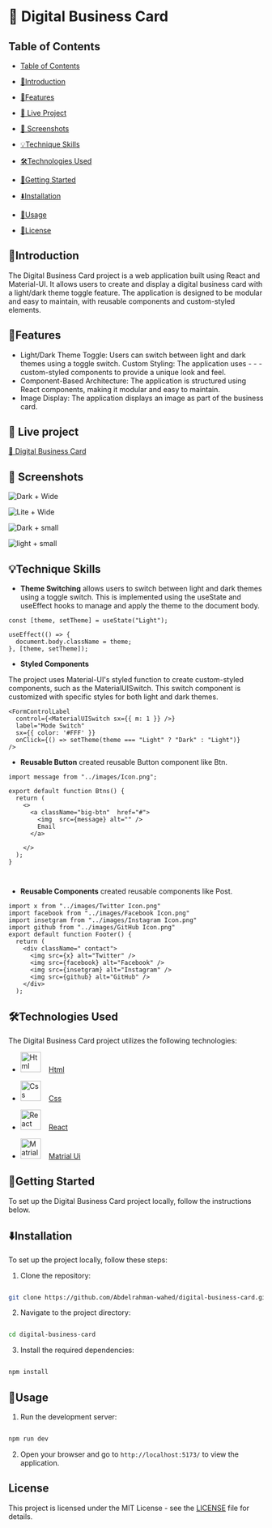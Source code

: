 # 💼 Digital Business Card

## Table of Contents

- [Table of Contents](#table-of-contents)

- [👋Introduction](#introduction)

- [🌟Features](#features)

- [🚀 Live Project](#-live-project)

- [📸 Screenshots](#-screenshots)

- [💡Technique Skills](#Technique-skills)

- [🛠️Technologies Used](#️technologies-used)

- [🏁Getting Started](#getting-started)

- [⬇️Installation](#️installation)

- [🔧Usage](#usage)

- [📄License](#license)

## 👋Introduction
The Digital Business Card project is a web application built using React and Material-UI. It allows users to create and display a digital business card with a light/dark theme toggle feature. The application is designed to be modular and easy to maintain, with reusable components and custom-styled elements.

## 🌟Features
- Light/Dark Theme Toggle: Users can switch between light and dark themes using a toggle switch.
Custom Styling: The application uses - - - custom-styled components to provide a unique look and feel.
- Component-Based Architecture: The application is structured using React components, making it modular and easy to maintain.
- Image Display: The application displays an image as part of the business card.

## 🚀 Live project

[💼 Digital Business Card](https://digital-business-card-delta-lemon.vercel.app/)

## 📸 Screenshots

![**Dark + Wide**](./screenshots/wide-dark.png)

![**Lite + Wide**](./screenshots/wide-light.png)

![**Dark + small**](./screenshots/small-dark.png)

![**light + small**](./screenshots/small-light.png)

## 💡Technique Skills
- **Theme Switching**
 allows users to switch between light and dark themes using a toggle switch. This is implemented using the useState and useEffect hooks to manage and apply the theme to the document body.

```
const [theme, setTheme] = useState("Light");

useEffect(() => {
  document.body.className = theme;
}, [theme, setTheme]);
```
- **Styled Components**

The project uses Material-UI's styled function to create custom-styled components, such as the MaterialUISwitch. This switch component is customized with specific styles for both light and dark themes.
```
<FormControlLabel
  control={<MaterialUISwitch sx={{ m: 1 }} />}
  label="Mode Switch"
  sx={{ color: '#FFF' }}
  onClick={() => setTheme(theme === "Light" ? "Dark" : "Light")}
/>
```

- **Reusable Button**
  created reusable Button component like Btn.

```
import message from "../images/Icon.png";

export default function Btns() {
  return (
    <>
      <a className="big-btn"  href="#">
        <img  src={message} alt="" />
        Email
      </a>

    </>
  );
}



```

- **Reusable Components**
  created reusable components like Post.

```
import x from "../images/Twitter Icon.png"
import facebook from "../images/Facebook Icon.png"
import insetgram from "../images/Instagram Icon.png"
import github from "../images/GitHub Icon.png"
export default function Footer() {
  return (
    <div className=" contact">
      <img src={x} alt="Twitter" />
      <img src={facebook} alt="Facebook" />
      <img src={insetgram} alt="Instagram" />
      <img src={github} alt="GitHub" />
    </div>
  );
```

## 🛠️Technologies Used

The Digital Business Card project utilizes the following technologies:

- <img  src="https://icons.iconarchive.com/icons/cornmanthe3rd/plex/512/Other-html-5-icon.png"  alt="Html"  width="40"  height="40"/> &nbsp; &nbsp;[Html](https://html.com/)

- <img  src="https://encrypted-tbn0.gstatic.com/images?q=tbn:ANd9GcT8iZ9fQBGw_J7-7PZ6Fm3xsszjQDJHocu3Zw&s"  alt="Css"  width="40"  height="40"/> &nbsp; &nbsp;[Css](https://www.w3.org/Style/CSS/Overview.en.html)

- <img  src="https://raw.githubusercontent.com/devicons/devicon/master/icons/react/react-original-wordmark.svg"  alt="React"  width="40"  height="40"/> &nbsp; &nbsp;[React](https://reactjs.org/)

- <img  src="https://encrypted-tbn0.gstatic.com/images?q=tbn:ANd9GcS2BK_NKs84ryk_LTpn7ppSY4hnibygrGsA_w&s"  alt="Matrial Ui"  width="40"  height="40"/> &nbsp; &nbsp;[Matrial Ui](https://mui.com/material-ui/api/svg-icon/)

## 🏁Getting Started

To set up the Digital Business Card project locally, follow the instructions below.

## ⬇️Installation

To set up the project locally, follow these steps:

1. Clone the repository:

```bash

git clone https://github.com/Abdelrahman-wahed/digital-business-card.git

```

2. Navigate to the project directory:

```bash

cd digital-business-card

```

3. Install the required dependencies:

```bash

npm install

```

## 🔧Usage

1. Run the development server:

```bash

npm run dev

```

2. Open your browser and go to `http://localhost:5173/` to view the application.

## License

This project is licensed under the MIT License - see the [LICENSE](LICENSE.md) file for details.
